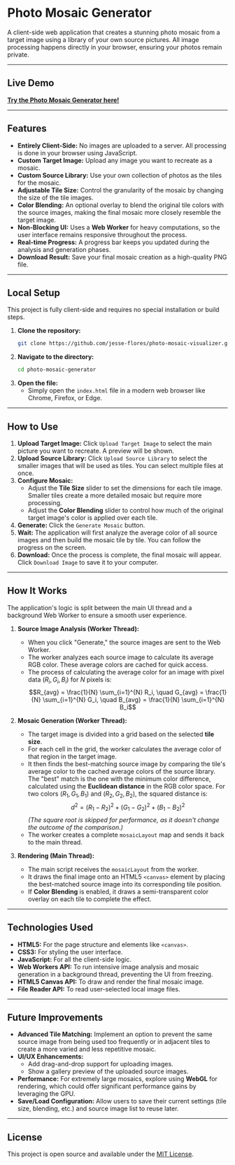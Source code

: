# Photo Mosaic Generator


A client-side web application that creates a stunning photo mosaic from a target image using a library of your own source pictures. All image processing happens directly in your browser, ensuring your photos remain private.


---


## Live Demo


[**Try the Photo Mosaic Generator here!**](https://jesse-flores.github.io/Jesse-EE-CS.github.io/mosaic_visualizer.html)


---


## Features


* **Entirely Client-Side:** No images are uploaded to a server. All processing is done in your browser using JavaScript.
* **Custom Target Image:** Upload any image you want to recreate as a mosaic.
* **Custom Source Library:** Use your own collection of photos as the tiles for the mosaic.
* **Adjustable Tile Size:** Control the granularity of the mosaic by changing the size of the tile images.
* **Color Blending:** An optional overlay to blend the original tile colors with the source images, making the final mosaic more closely resemble the target image.
* **Non-Blocking UI:** Uses a **Web Worker** for heavy computations, so the user interface remains responsive throughout the process.
* **Real-time Progress:** A progress bar keeps you updated during the analysis and generation phases.
* **Download Result:** Save your final mosaic creation as a high-quality PNG file.


---


## Local Setup


This project is fully client-side and requires no special installation or build steps.


1.  **Clone the repository:**
    ```bash
    git clone https://github.com/jesse-flores/photo-mosaic-visualizer.git
    ```
2.  **Navigate to the directory:**
    ```bash
    cd photo-mosaic-generator
    ```
3.  **Open the file:**
    * Simply open the `index.html` file in a modern web browser like Chrome, Firefox, or Edge.


---


## How to Use


1.  **Upload Target Image:** Click `Upload Target Image` to select the main picture you want to recreate. A preview will be shown.
2.  **Upload Source Library:** Click `Upload Source Library` to select the smaller images that will be used as tiles. You can select multiple files at once.
3.  **Configure Mosaic:**
    * Adjust the **Tile Size** slider to set the dimensions for each tile image. Smaller tiles create a more detailed mosaic but require more processing.
    * Adjust the **Color Blending** slider to control how much of the original target image's color is applied over each tile.
4.  **Generate:** Click the `Generate Mosaic` button.
5.  **Wait:** The application will first analyze the average color of all source images and then build the mosaic tile by tile. You can follow the progress on the screen.
6.  **Download:** Once the process is complete, the final mosaic will appear. Click `Download Image` to save it to your computer.


---


## How It Works


The application's logic is split between the main UI thread and a background Web Worker to ensure a smooth user experience.


1.  **Source Image Analysis (Worker Thread):**
    * When you click "Generate," the source images are sent to the Web Worker.
    * The worker analyzes each source image to calculate its average RGB color. These average colors are cached for quick access.
    * The process of calculating the average color for an image with pixel data $(R_i, G_i, B_i)$ for $N$ pixels is:
        $$R_{avg} = \frac{1}{N} \sum_{i=1}^{N} R_i, \quad G_{avg} = \frac{1}{N} \sum_{i=1}^{N} G_i, \quad B_{avg} = \frac{1}{N} \sum_{i=1}^{N} B_i$$


2.  **Mosaic Generation (Worker Thread):**
    * The target image is divided into a grid based on the selected **tile size**.
    * For each cell in the grid, the worker calculates the average color of that region in the target image.
    * It then finds the best-matching source image by comparing the tile's average color to the cached average colors of the source library. The "best" match is the one with the minimum color difference, calculated using the **Euclidean distance** in the RGB color space. For two colors $(R_1, G_1, B_1)$ and $(R_2, G_2, B_2)$, the squared distance is:
        $$d^2 = (R_1 - R_2)^2 + (G_1 - G_2)^2 + (B_1 - B_2)^2$$
        *(The square root is skipped for performance, as it doesn't change the outcome of the comparison.)*
    * The worker creates a complete `mosaicLayout` map and sends it back to the main thread.


3.  **Rendering (Main Thread):**
    * The main script receives the `mosaicLayout` from the worker.
    * It draws the final image onto an HTML5 `<canvas>` element by placing the best-matched source image into its corresponding tile position.
    * If **Color Blending** is enabled, it draws a semi-transparent color overlay on each tile to complete the effect.


---


## Technologies Used


* **HTML5:** For the page structure and elements like `<canvas>`.
* **CSS3:** For styling the user interface.
* **JavaScript:** For all the client-side logic.
* **Web Workers API:** To run intensive image analysis and mosaic generation in a background thread, preventing the UI from freezing.
* **HTML5 Canvas API:** To draw and render the final mosaic image.
* **File Reader API:** To read user-selected local image files.


---


## Future Improvements


* **Advanced Tile Matching:** Implement an option to prevent the same source image from being used too frequently or in adjacent tiles to create a more varied and less repetitive mosaic.
* **UI/UX Enhancements:**
    * Add drag-and-drop support for uploading images.
    * Show a gallery preview of the uploaded source images.
* **Performance:** For extremely large mosaics, explore using **WebGL** for rendering, which could offer significant performance gains by leveraging the GPU.
* **Save/Load Configuration:** Allow users to save their current settings (tile size, blending, etc.) and source image list to reuse later.


---


## License


This project is open source and available under the [MIT License](LICENSE).



